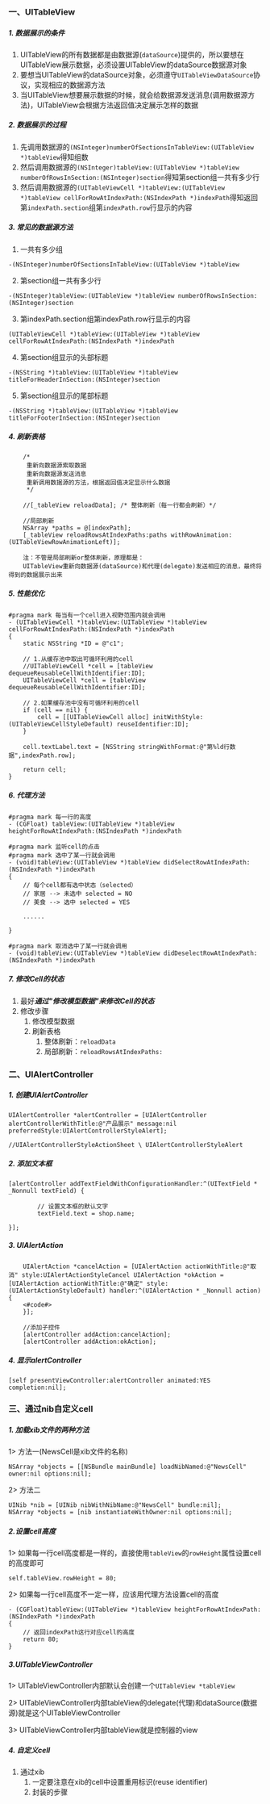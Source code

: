 

###  一、UITableView 

##### 1. 数据展示的条件

1. UITableView的所有数据都是由数据源(`dataSource`)提供的，所以要想在UITableView展示数据，必须设置UITableView的dataSource数据源对象
2. 要想当UITableView的dataSource对象，必须遵守`UITableViewDataSource`协议，实现相应的数据源方法
3. 当UITableView想要展示数据的时候，就会给数据源发送消息(调用数据源方法)，UITableView会根据方法返回值决定展示怎样的数据

##### 2. 数据展示的过程

1. 先调用数据源的`(NSInteger)numberOfSectionsInTableView:(UITableView *)tableView`得知组数
2. 然后调用数据源的`(NSInteger)tableView:(UITableView *)tableView numberOfRowsInSection:(NSInteger)section`得知第section组一共有多少行
3. 然后调用数据源的`(UITableViewCell *)tableView:(UITableView *)tableView cellForRowAtIndexPath:(NSIndexPath *)indexPath`得知返回第`indexPath.section`组第`indexPath.row`行显示的内容



##### 3. 常见的数据源方法

1. 一共有多少组

`-(NSInteger)numberOfSectionsInTableView:(UITableView *)tableView`

2. 第section组一共有多少行

`-(NSInteger)tableView:(UITableView *)tableView numberOfRowsInSection:(NSInteger)section`

3. 第indexPath.section组第indexPath.row行显示的内容

`(UITableViewCell *)tableView:(UITableView *)tableView cellForRowAtIndexPath:(NSIndexPath *)indexPath`

4. 第section组显示的头部标题

`-(NSString *)tableView:(UITableView *)tableView titleForHeaderInSection:(NSInteger)section`

5. 第section组显示的尾部标题

`-(NSString *)tableView:(UITableView *)tableView titleForFooterInSection:(NSInteger)section`

##### 4. 刷新表格

```
    /*
     重新向数据源索取数据  
     重新向数据源发送消息
     重新调用数据源的方法，根据返回值决定显示什么数据
     */

	//[_tableView reloadData]; /* 整体刷新（每一行都会刷新）*/
        
    //局部刷新
    NSArray *paths = @[indexPath];
    [_tableView reloadRowsAtIndexPaths:paths withRowAnimation:(UITableViewRowAnimationLeft)];

	注：不管是局部刷新or整体刷新，原理都是：
	UITableView重新向数据源(dataSource)和代理(delegate)发送相应的消息，最终将得到的数据展示出来
```

##### 5. 性能优化

```
#pragma mark 每当有一个cell进入视野范围内就会调用
- (UITableViewCell *)tableView:(UITableView *)tableView cellForRowAtIndexPath:(NSIndexPath *)indexPath
{
    static NSString *ID = @"c1";
    
    // 1.从缓存池中取出可循环利用的cell
    //UITableViewCell *cell = [tableView dequeueReusableCellWithIdentifier:ID];
    UITableViewCell *cell = [tableView dequeueReusableCellWithIdentifier:ID];
    
    // 2.如果缓存池中没有可循环利用的cell
    if (cell == nil) {
        cell = [[UITableViewCell alloc] initWithStyle:(UITableViewCellStyleDefault) reuseIdentifier:ID];
    }
    
    cell.textLabel.text = [NSString stringWithFormat:@"第%ld行数据",indexPath.row];
    
    return cell;
}
```

##### 6. 代理方法

```
#pragma mark 每一行的高度
- (CGFloat) tableView:(UITableView *)tableView heightForRowAtIndexPath:(NSIndexPath *)indexPath

#pragma mark 监听cell的点击
#pragma mark 选中了某一行就会调用
- (void)tableView:(UITableView *)tableView didSelectRowAtIndexPath:(NSIndexPath *)indexPath
{
    // 每个cell都有选中状态（selected）
    // 家居 --> 未选中 selected = NO
    // 美食 --> 选中 selected = YES
    
    ......
    
}

#pragma mark 取消选中了某一行就会调用
- (void)tableView:(UITableView *)tableView didDeselectRowAtIndexPath:(NSIndexPath *)indexPath
```

##### 7. 修改Cell的状态

1. 最好***通过"修改模型数据"来修改Cell的状态***
2. 修改步骤
   1. 修改模型数据
   2. 刷新表格
      1. 整体刷新：`reloadData`
      2. 局部刷新：`reloadRowsAtIndexPaths:`



### 二、UIAlertController

##### 1. 创建UIAlertController

```
UIAlertController *alertController = [UIAlertController alertControllerWithTitle:@"产品展示" message:nil preferredStyle:UIAlertControllerStyleAlert];

//UIAlertControllerStyleActionSheet \ UIAlertControllerStyleAlert
```

##### 2. 添加文本框

```
[alertController addTextFieldWithConfigurationHandler:^(UITextField * _Nonnull textField) {

        // 设置文本框的默认文字
        textField.text = shop.name;

}];
```



##### 3. UIAlertAction

```
	UIAlertAction *cancelAction = [UIAlertAction actionWithTitle:@"取消" style:UIAlertActionStyleCancel UIAlertAction *okAction = [UIAlertAction actionWithTitle:@"确定" style:(UIAlertActionStyleDefault) handler:^(UIAlertAction * _Nonnull action) {
	<#code#>
    }];
    
    //添加子控件
    [alertController addAction:cancelAction];
    [alertController addAction:okAction];
```



##### 4. 显示alertController

```
[self presentViewController:alertController animated:YES completion:nil];
```



### 三、通过nib自定义cell

##### 1. 加载xib文件的两种方法

1> 方法一(NewsCell是xib文件的名称)

```
NSArray *objects = [[NSBundle mainBundle] loadNibNamed:@"NewsCell" owner:nil options:nil];
```

2> 方法二

```
UINib *nib = [UINib nibWithNibName:@"NewsCell" bundle:nil];
NSArray *objects = [nib instantiateWithOwner:nil options:nil];  
```



##### 2.设置cell高度

1> 如果每一行cell高度都是一样的，直接使用`tableView`的`rowHeight`属性设置cell的高度即可

```
self.tableView.rowHeight = 80;
```

2>  如果每一行cell高度不一定一样，应该用代理方法设置cell的高度

```
- (CGFloat)tableView:(UITableView *)tableView heightForRowAtIndexPath:(NSIndexPath *)indexPath
{
	// 返回indexPath这行对应cell的高度
    return 80;
}
```



##### 3.UITableViewController

1> UITableViewController内部默认会创建一个`UITableView *tableView`

2> UITableViewController内部tableView的delegate(代理)和dataSource(数据源)就是这个UITableViewController

3> UITableViewController内部tableView就是控制器的view



##### 4. 自定义cell

1. 通过xib
   1. 一定要注意在xib的cell中设置重用标识(reuse identifier)
   2. 封装的步骤